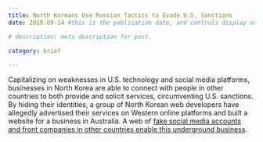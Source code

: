```yaml
---
title: North Koreans Use Russian Tactics to Evade U.S. Sanctions
date: 2018-09-14 #this is the publication date, and controls display order.

# description: meta description for post.

category: brief

---
```


Capitalizing on weaknesses in U.S. technology and social media platforms, businesses in North Korea are able to connect with people in other countries to both provide and solicit services, circumventing U.S. sanctions. By hiding their identities, a group of North Korean web developers have allegedly advertised their services on Western online platforms and built a website for a business in Australia. A web of [fake social media accounts and front companies in other countries enable this underground business][link].

[link]: https://www.wsj.com/articles/north-koreans-exploit-social-medias-vulnerabilities-to-dodge-sanctions-1536944018

